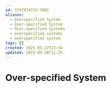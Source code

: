 ```yaml
---
id: 1747974723-YGBI
aliases:
  - Overspecified System
  - Over-specified System
  - Over-specified Systems
  - overspecified systems
  - overspecified system
tags: []
created: 2025-05-22T23:34
updated: 2025-05-30T11:25
---
```


# Over-specified System
